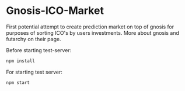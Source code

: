 # Gnosis-ICO-Market

First potential attempt to create prediction market on top of gnosis for purposes of sorting ICO's by users investments. More about gnosis and futarchy on their page.

Before starting test-server:
```sh
npm install 
```
For starting test server:
```sh
npm start
```
